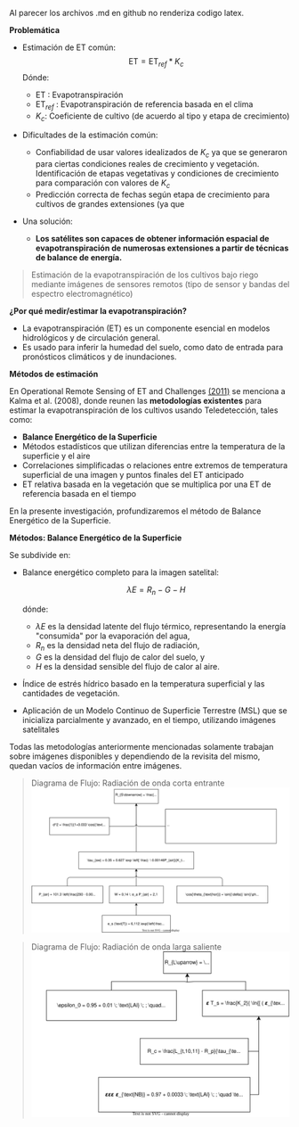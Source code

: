 Al parecer los archivos .md en github no renderiza codigo latex.

**Problemática**

- Estimación de ET común:
  $$
  \text{ET} = \text{ET}_{ref} * K_c
  $$
  Dónde:
  - $\text{ET}$ : Evapotranspiración
  - $\text{ET}_{ref}$ : Evapotranspiración de referencia basada en el clima
  - $K_c$: Coeficiente de cultivo (de acuerdo al tipo y etapa de crecimiento)

- Dificultades de la estimación común:
  - Confiabilidad de usar valores idealizados de $K_c$ ya que se generaron para ciertas condiciones reales de crecimiento y vegetación.
  Identificación de etapas vegetativas y condiciones de crecimiento para comparación con valores de $K_c$
  - Predicción correcta de fechas según etapa de crecimiento para cultivos de grandes extensiones (ya que 

- Una solución:
  - **Los satélites son capaces de obtener información espacial de evapotranspiración de numerosas extensiones a partir de técnicas de balance de energía.**  

> Estimación de la evapotranspiración de los cultivos bajo riego mediante imágenes de sensores remotos (tipo de sensor y bandas del espectro electromagnético)

**¿Por qué medir/estimar la evapotranspiración?**

- La evapotranspiración (ET) es un componente esencial en modelos hidrológicos y de circulación general.
- Es usado para inferir la humedad del suelo, como dato de entrada para pronósticos climáticos y de inundaciones.

**Métodos de estimación**

En Operational Remote Sensing of ET and Challenges [(2011)](https://www.intechopen.com/books/evapotranspiration-remote-sensing-and-modeling/operational-remote-sensing-of-et-and-challenges) se menciona a Kalma et al. (2008), donde reunen las **metodologías existentes** para estimar la evapotranspiración de los cultivos usando Teledetección, tales como:
  - **Balance Energético de la Superficie**
  - Métodos estadísticos que utilizan diferencias entre la temperatura de la superficie y el aire
  - Correlaciones simplificadas o relaciones entre extremos de temperatura superficial de una imagen y puntos finales del ET anticipado
  - ET relativa basada en la vegetación que se multiplica por una ET de referencia basada en el tiempo

En la presente investigación, profundizaremos el método de Balance Energético de la Superficie.

**Métodos: Balance Energético de la Superficie**

Se subdivide en:
- Balance energético completo para la imagen satelital: 

  $$ \lambda{E}=R_n - G -H $$

  dónde:
  - $\lambda{E}$ es la densidad latente del flujo térmico, representando la energía "consumida" por la evaporación del agua, 
  - $R_n$ es la densidad neta del flujo de radiación, 
  - $G$ es la densidad del flujo de calor del suelo, y 
  - $H$ es la densidad sensible del flujo de calor al aire.
- Índice de estrés hídrico basado en la temperatura superficial y las cantidades de vegetación. 
- Aplicación de un Modelo Continuo de Superficie Terrestre (MSL) que se inicializa parcialmente y avanzado, en el tiempo, utilizando imágenes satelitales

Todas las metodologías anteriormente mencionadas solamente trabajan sobre imágenes disponibles y dependiendo de la revisita del mismo, quedan vacíos de información entre imágenes.

> Diagrama de Flujo: Radiación de onda corta entrante
![](figures/R_s_down.svg)

> Diagrama de Flujo: Radiación de onda larga saliente
![](figures/R_l_up.svg)

